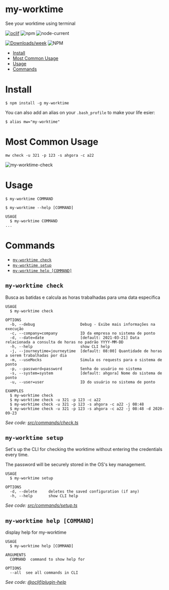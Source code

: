 my-worktime
==========
See your worktime using terminal


[![oclif](https://img.shields.io/badge/cli-oclif-brightgreen.svg)](https://oclif.io)
![npm](https://img.shields.io/npm/v/my-worktime)
![node-current](https://img.shields.io/node/v/my-worktime)

[![Downloads/week](https://img.shields.io/npm/dw/my-worktime.svg)](https://npmjs.org/package/my-worktime)
![NPM](https://img.shields.io/npm/l/my-worktime)

<!-- toc -->
* [Install](#install)
* [Most Common Usage](#most-common-usage)
* [Usage](#usage)
* [Commands](#commands)
<!-- tocstop -->

# Install
```
$ npm install -g my-worktime
```

You can also add an alias on your `.bash_profile` to make your life esier:

```
$ alias mw="my-worktime"
```

# Most Common Usage

```
mw check -u 321 -p 123 -s ahgora -c a22
```
![my-worktime-check](https://user-images.githubusercontent.com/2482989/94374192-f0597180-00e0-11eb-8fbb-39d67975963d.gif)


# Usage

```sh-session
$ my-worktime COMMAND

$ my-worktime --help [COMMAND]

USAGE
  $ my-worktime COMMAND
...
```

# Commands
<!-- commands -->
* [`my-worktime check`](#my-worktime-check)
* [`my-worktime setup`](#my-worktime-setup)
* [`my-worktime help [COMMAND]`](#my-worktime-help-command)

## `my-worktime check`

Busca as batidas e calcula as horas trabalhadas para uma data específica

```
USAGE
  $ my-worktime check

OPTIONS
  -b, --debug                    Debug - Exibe mais informações na execução
  -c, --company=company          ID da empresa no sistema de ponto
  -d, --date=date                [default: 2021-03-21] Data relacionada a consulta de horas no padrão YYYY-MM-DD
  -h, --help                     show CLI help
  -j, --journeytime=journeytime  [default: 08:00] Quantidade de horas a serem trabalhadas por dia
  -m, --useMocks                 Simula os requests para o sistema de ponto
  -p, --password=password        Senha do usuário no sistema
  -s, --system=system            [default: ahgora] Nome do sistema de ponto
  -u, --user=user                ID do usuário no sistema de ponto

EXAMPLES
  $ my-worktime check
  $ my-worktime check -u 321 -p 123 -c a22
  $ my-worktime check -u 321 -p 123 -s ahgora -c a22 -j 08:48
  $ my-worktime check -u 321 -p 123 -s ahgora -c a22 -j 08:48 -d 2020-09-23
```

_See code: [src/commands/check.ts](https://github.com/carloshpds/my-worktime/blob/v1.2.0/src/commands/check.ts)_

## `my-worktime setup`

Set's up the CLI for checking the worktime without entering the credentials every time.

The password will be securely stored in the OS's key management.

```
USAGE
  $ my-worktime setup

OPTIONS
  -d, --delete     deletes the saved configuration (if any)
  -h, --help       show CLI help
```

_See code: [src/commands/setup.ts](https://github.com/carloshpds/my-worktime/blob/v1.1.0/src/commands/setup.ts)_

## `my-worktime help [COMMAND]`

display help for my-worktime

```
USAGE
  $ my-worktime help [COMMAND]

ARGUMENTS
  COMMAND  command to show help for

OPTIONS
  --all  see all commands in CLI
```

_See code: [@oclif/plugin-help](https://github.com/oclif/plugin-help/blob/v3.2.0/src/commands/help.ts)_
<!-- commandsstop -->
